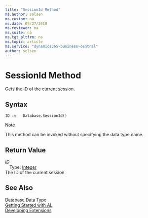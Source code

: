```yaml
---
title: "SessionId Method"
ms.author: solsen
ms.custom: na
ms.date: 09/27/2018
ms.reviewer: na
ms.suite: na
ms.tgt_pltfrm: na
ms.topic: article
ms.service: "dynamics365-business-central"
author: solsen
---
```

[//]: # (START>DO_NOT_EDIT)
[//]: # (IMPORTANT:Do not edit any of the content between here and the END>DO_NOT_EDIT.)
[//]: # (Any modifications should be made in the .resx files in the ModernDev repo.)
# SessionId Method
Gets the ID of the current session.

## Syntax
```
ID :=   Database.SessionId()
```
> [!NOTE]  
> This method can be invoked without specifying the data type name.  


## Return Value
*ID*  
&emsp;Type: [Integer](integer-data-type.md)  
The ID of the current session.  


[//]: # (IMPORTANT: END>DO_NOT_EDIT)
## See Also
[Database Data Type](database-data-type.md)  
[Getting Started with AL](../devenv-get-started.md)  
[Developing Extensions](../devenv-dev-overview.md)